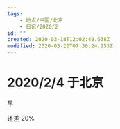 ```yaml
---
tags:
    - 地点/中国/北京
    - 日记/2020/2
id: ""
created: 2020-03-18T12:02:49.638Z
modified: 2020-03-22T07:30:24.253Z
---
```


# 2020/2/4 于北京

<!-- @timer "date":"Tue Feb 04 2020 09:30:55 GMT+0800 (CST)" -->

早

<!-- @timer "date":"Tue Feb 04 2020 19:34:01 GMT+0800 (CST)","duration":"about 10 hours" -->

还差 20%
